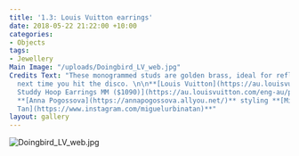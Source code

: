 ```yaml
---
title: '1.3: Louis Vuitton earrings'
date: 2018-05-22 21:22:00 +10:00
categories:
- Objects
tags:
- Jewellery
Main Image: "/uploads/Doingbird_LV_web.jpg"
Credits Text: "These monogrammed studs are golden brass, ideal for reflecting light
  next time you hit the disco. \n\n**[Louis Vuitton](https://au.louisvuitton.com/eng-au/products/studdy-hoop-earrings-mm-nvprod710127v)**[
  Studdy Hoop Earrings MM ($1090)](https://au.louisvuitton.com/eng-au/products/studdy-hoop-earrings-mm-nvprod710127v)\n\nphotography
  **[Anna Pogossova](https://annapogossova.allyou.net/)** styling **[Miguel Urbina
  Tan](https://www.instagram.com/miguelurbinatan)**"
layout: gallery
---
```



![Doingbird_LV_web.jpg](/uploads/Doingbird_LV_web.jpg)